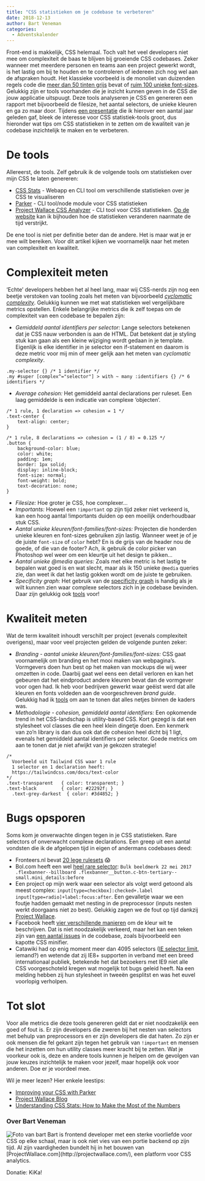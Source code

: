 ```yaml
---
title: "CSS statistieken om je codebase te verbeteren"
date: 2018-12-13
author: Bart Veneman
categories: 
  - Adventskalender
---
```

Front-end is makkelijk, CSS helemaal. Toch valt het veel developers niet mee om complexiteit de baas te blijven bij groeiende CSS codebases. Zeker wanneer met meerdere personen en teams aan een project gewerkt wordt, is het lastig om bij te houden en te controleren of iedereen zich nog wel aan de afspraken houdt. Het klassieke voorbeeld is de monoliet van duizenden regels code die [meer dan 50 tinten grijs](https://www.projectwallace.com/printdeal/drukzo/colors) bevat of [ruim 100 unieke font-sizes](https://www.projectwallace.com/teamwallace/smashing-magazine/fontsizes). Gelukkig zijn er tools voorhanden die je inzicht kunnen geven in de CSS die jouw applicatie uitspuugt. Deze tools analyseren je CSS en genereren een rapport met bijvoorbeeld de filesize, het aantal selectors, de unieke kleuren en ga zo maar door. Tijdens [een presentatie](https://codepen.io/bartveneman/pen/OPMevb) die ik hierover een aantal jaar geleden gaf, bleek de interesse voor CSS statistiek-tools groot, dus hieronder wat tips om CSS statistieken in te zetten om de kwaliteit van je codebase inzichtelijk te maken en te verbeteren.

# De tools

Allereerst, de tools. Zelf gebruik ik de volgende tools om statistieken over mijn CSS te laten genereren:

* [CSS Stats](https://cssstats.com/) - Webapp en CLI tool om verschillende statistieken over je CSS te visualiseren
* [Parker](https://github.com/katiefenn/parker) - CLI tool/node module voor CSS statistieken
* [Project Wallace CSS Analyzer](https://github.com/bartveneman/wallace-cli) - CLI tool voor CSS statistieken. [Op de website](https://www.projectwallace.com/) kan ik bijhouden hoe de statistieken veranderen naarmate de tijd verstrijkt.

De ene tool is niet per definitie beter dan de andere. Het is maar wat je er mee wilt bereiken. Voor dit artikel kijken we voornamelijk naar het meten van complexiteit en kwaliteit.

# Complexiteit meten

‘Echte’ developers hebben het al heel lang, maar wij CSS-nerds zijn nog een beetje verstoken van tooling zoals het meten van bijvoorbeeld *[cyclomatic complexity](https://en.wikipedia.org/wiki/Cyclomatic_complexity)*. Gelukkig kunnen we met wat statistieken wel vergelijkbare metrics opstellen. Enkele belangrijke metrics die ik zelf toepas om de complexiteit van een codebase te bepalen zijn:

* *Gemiddeld aantal identifiers per selector:* Lange selectors betekenen dat je CSS nauw verbonden is aan de HTML. Dat betekent dat je styling stuk kan gaan als een kleine wijziging wordt gedaan in je template. Eigenlijk is elke identifier in je selector een if-statement en daarom is deze metric voor mij min of meer gelijk aan het meten van _cyclomatic complexity_.

```
.my-selector {} /* 1 identifier */
.my #super [complex^="selector"] > with ~ many :identifiers {} /* 6 identifiers */
```

* *Average cohesion:* Het gemiddeld aantal declarations per ruleset. Een laag gemiddelde is een indicatie van complexe ‘objecten’.

```
/* 1 rule, 1 declaration => cohesion = 1 */
.text-center {
    text-align: center;
}

/* 1 rule, 8 declarations => cohesion = (1 / 8) = 0.125 */
.button {
    background-color: blue;
    color: white;
    padding: 1em;
    border: 1px solid;
    display: inline-block;
    font-size: normal;
    font-weight: bold;
    text-decoration: none;
}
```

* *Filesize:* Hoe groter je CSS, hoe complexer…
* *Importants:* Hoewel een `!important` op zijn tijd zeker niet verkeerd is, kan een hoog aantal !importants duiden op een moeilijk onderhoudbaar stuk CSS.
* *Aantal unieke kleuren/font-families/font-sizes:* Projecten die honderden unieke kleuren en font-sizes gebruiken zijn lastig. Wanneer weet je of je de juiste `font-size` of `color` hebt? En is de grijs van de header nou de goede, of die van de footer? Ach, ik gebruik de color picker van Photoshop wel weer om een kleurtje uit het design te pikken…
* *Aantal unieke @media queries:* Zoals met elke metric is het lastig te bepalen wat goed is en wat slecht, maar als ik 150 unieke `@media` queries zie, dan weet ik dat het lastig gokken wordt om de juiste te gebruiken.
* *Specificity graph:* Het gebruik van de [specificity graph](https://csswizardry.com/2014/10/the-specificity-graph/) is handig als je wilt kunnen zien waar complexe selectors zich in je codebase bevinden. Daar zijn gelukkig ook [tools](https://isellsoap.github.io/specificity-visualizer/) voor!

# Kwaliteit meten

Wat de term kwaliteit inhoudt verschilt per project (evenals complexiteit overigens), maar voor veel projecten gelden de volgende punten zeker:

* *Branding - aantal unieke kleuren/font-families/font-sizes:* CSS gaat voornamelijk om branding en het mooi maken van webpagina’s. Vormgevers doen hun best op het maken van mockups die wij weer omzetten in code. Daarbij gaat wel eens een detail verloren en kan het gebeuren dat het eindproduct andere kleuren bevat dan de vormgever voor ogen had. Ik heb voor bedrijven gewerkt waar geëist werd dat alle kleuren en fonts voldeden aan de voorgeschreven *brand guide*. Gelukkig had ik [tools](https://github.com/bartveneman/gromit-cli) om aan te tonen dat alles netjes binnen de kaders was.
* *Methodologie - cohesion, gemiddeld aantal identifiers:* Een opkomende trend in het CSS-landschap is utility-based CSS. Kort gezegd is dat een stylesheet vol classes die een heel klein dingetje doen. Een kenmerk van zo’n library is dan dus ook dat de cohesion heel dicht bij 1 ligt, evenals het gemiddeld aantal identifiers per selector. Goede metrics om aan te tonen dat je niet afwijkt van je gekozen strategie!

```
/* 
  Voorbeeld uit Tailwind CSS waar 1 rule 
  1 selector en 1 declaration heeft:
  https://tailwindcss.com/docs/text-color 
*/
.text-transparent   { color: transparent; }
.text-black         { color: #22292f; }
  .text-grey-darkest  { color: #3d4852; }
```

# Bugs opsporen

Soms kom je onverwachte dingen tegen in je CSS statistieken. Rare selectors of onverwacht complexe declarations. Een greep uit een aantal vondsten die ik de afgelopen tijd in eigen of andermans codebases deed:

* Fronteers.nl bevat [20 lege rulesets](https://www.projectwallace.com/bartveneman/fronteers/stylesheet) 😱
* Bol.com heeft een wel [heel rare selector](https://www.projectwallace.com/bartveneman/bolcom/selectors): `Bulk beeldmerk 22 mei 2017 .flexbanner--billboard .flexbanner__button.c-btn-tertiary--small.mini_details:before`
* Een project op mijn werk waar een selector als volgt werd getoond als meest complex: `input[type=checkbox]:checked+.label input[type=radio]+label:focus:after`. Een gevalletje waar we een foutje hadden gemaakt met nesting in de preprocessor (inputs nesten werkt doorgaans niet zo best). Gelukkig zagen we de fout op tijd dankzij [Project Wallace](https://www.projectwallace.com/adwise/sportdirect/imports/20181001090916777#selectors.identifiers.top).
* Facebook heeft [vier verschillende manieren](https://www.projectwallace.com/teamwallace/facebookcom/colors#duplicate:%23fff) om de kleur wit te beschrijven. Dat is niet noodzakelijk verkeerd, maar het kan een teken zijn van [een aantal issues](https://www.projectwallace.com/blog/detecting-color-aliases/) in de codebase, zoals bijvoorbeeld een kapotte CSS minifier.
* Catawiki had op enig moment meer dan 4095 selectors ([IE selector limit](https://stackoverflow.com/a/9906889), iemand?) en wetende dat zij IE8+ supporten in verband met een breed internationaal publiek, betekende het dat bezoekers met IE9 niet alle CSS voorgeschoteld kregen wat mogelijk tot bugs geleid heeft. Na een melding hebben zij hun stylesheet in tweeën gesplitst en was het euvel voorlopig verholpen.

# Tot slot

Voor alle metrics die deze tools genereren geldt dat er niet noodzakelijk een goed of fout is. Er zijn developers die zweren bij het nesten van selectors met behulp van preprocessors en er zijn developers die dat haten. Zo zijn er ook mensen die fel gekant zijn tegen het gebruik van `!important` en mensen die het inzetten om hun utility classes meer kracht bij te zetten. Wat je voorkeur ook is, deze en andere tools kunnen je helpen om de gevolgen van jouw keuzes inzichtelijk te maken voor jezelf, maar hopelijk ook voor anderen. Doe er je voordeel mee.

Wil je meer lezen? Hier enkele leestips:

* [Improving your CSS with Parker](https://csswizardry.com/2016/06/improving-your-css-with-parker/)
* [Project Wallace Blog](https://www.projectwalace.com/blog)
* [Understanding CSS Stats: How to Make the Most of the Numbers](https://webdesign.tutsplus.com/tutorials/understanding-css-stats-how-to-make-the-most-of-the-numbers--cms-22756)

### Over Bart Veneman
<img src="/archief/_img/adventskalender/bart.jpeg" alt="Foto van bart" class="floating-portrait">
Bart is frontend developer met een sterke voorliefde voor CSS op elke schaal, maar is ook niet vies van een portie backend op zijn tijd. Al zijn vaardigheden bundelt hij in het bouwen van [ProjectWallace.com](http://projectwallace.com/), een platform voor CSS analytics.

Donatie: KiKa!
